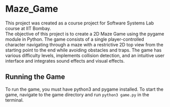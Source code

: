 # Maze_Game
This project was created as a course project for Software Systems Lab course at IIT Bombay. \
The objective of this project is to create a 2D Maze Game using the pygame module in Python. The game consists of a single player-controlled character navigating through a maze with a restrictive 2D top view from the starting point to the end while avoiding obstacles and traps. The game has various difficulty levels, implements collision detection, and an intuitive user interface and integrates sound effects and visual effects.

## Running the Game
To run the game, you must have python3 and pygame installed. To start the game, navigate to the game directory and run `python3 game.py` in the terminal.
